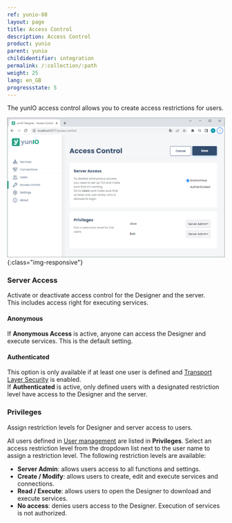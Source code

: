 ```yaml
---
ref: yunio-08
layout: page
title: Access Control
description: Access Control
product: yunio
parent: yunio
childidentifier: integration
permalink: /:collection/:path
weight: 25
lang: en_GB
progressstate: 5
---
```


The yunIO access control allows you to create access restrictions for users.

![Access_Control](/img/content/yunio/access-control.png){:class="img-responsive"}

### Server Access

Activate or deactivate access control for the Designer and the server.<br>
This includes access right for executing services.

#### Anonymous
If **Anonymous Access** is active, anyone can access the Designer and execute services. 
This is the default setting.

#### Authenticated
This option is only available if at least one user is defined and [Transport Layer Security](#transport-layer-security) is enabled.<br>
If **Authenticated** is active, only defined users with a designated restriction level have access to the Designer and the server.

### Privileges

Assign restriction levels for Designer and server access to users.

All users defined in [User management](./users) are listed in **Privileges**.
Select an access restriction level from the dropdown list next to the user name to assign a restriction level.
The following restriction levels are available:
- **Server Admin**: allows users access to all functions and settings. 
- **Create / Modify**: allows users to create, edit and execute services and connections.
- **Read / Execute**: allows users to open the Designer to download and execute services.
- **No access**: denies users access to the Designer. Execution of services is not authorized.